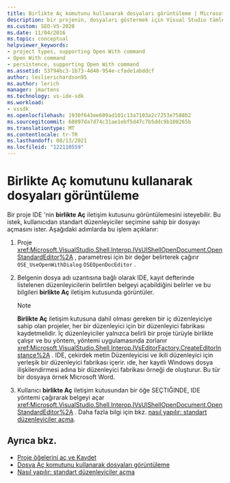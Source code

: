 ```yaml
---
title: Birlikte Aç komutunu kullanarak dosyaları görüntüleme | Microsoft Docs
description: bir projenin, dosyaları göstermek için Visual Studio tümleşik geliştirme ortamında (ıde) birlikte aç komutunu nasıl çağırabileceğinizi öğrenin.
ms.custom: SEO-VS-2020
ms.date: 11/04/2016
ms.topic: conceptual
helpviewer_keywords:
- project types, supporting Open With command
- Open With command
- persistence, supporting Open With command
ms.assetid: 53794bc3-1b73-4d40-954e-cfade1abddcf
author: leslierichardson95
ms.author: lerich
manager: jmartens
ms.technology: vs-ide-sdk
ms.workload:
- vssdk
ms.openlocfilehash: 1930f643ee609ad101c13a7103a2c7253e7588b2
ms.sourcegitcommit: 68897da7d74c31ae1ebf5d47c7b5ddc9b108265b
ms.translationtype: MT
ms.contentlocale: tr-TR
ms.lasthandoff: 08/13/2021
ms.locfileid: "122110559"
---
```

# <a name="display-files-by-using-the-open-with-command"></a>Birlikte Aç komutunu kullanarak dosyaları görüntüleme
Bir proje IDE 'nin **birlikte Aç** iletişim kutusunu görüntülemesini isteyebilir. Bu istek, kullanıcıdan standart düzenleyiciler seçimine sahip bir dosyayı açmasını ister. Aşağıdaki adımlarda bu işlem açıklanır:

1. Proje <xref:Microsoft.VisualStudio.Shell.Interop.IVsUIShellOpenDocument.OpenStandardEditor%2A> , parametresi için bir değer belirterek çağırır `OSE_UseOpenWithDialog` `OSEOpenDocEditor` .

2. Belgenin dosya adı uzantısına bağlı olarak IDE, kayıt defterinde listelenen düzenleyicilerin belirtilen belgeyi açabildiğini belirler ve bu bilgileri **birlikte Aç** iletişim kutusunda görüntüler.

    > [!NOTE]
    > **Birlikte Aç** iletişim kutusuna dahil olması gereken bir iç düzenleyiciye sahip olan projeler, her bir düzenleyici için bir düzenleyici fabrikası kaydetmelidir. İç düzenleyiciler yalnızca belirli bir proje türüyle birlikte çalışır ve bu yöntem, yöntemi uygulamasında zorlanır <xref:Microsoft.VisualStudio.Shell.Interop.IVsEditorFactory.CreateEditorInstance%2A> . IDE, çekirdek metin Düzenleyicisi ve ikili düzenleyici için yerleşik bir düzenleyici fabrikası içerir. ıde, her kayıtlı Windows dosya ilişkilendirmesi adına bir düzenleyici fabrikası örneği de oluşturur. Bu tür bir dosyaya örnek Microsoft Word.

3. Kullanıcı **birlikte Aç** iletişim kutusundan bir öğe SEÇTIĞINDE, IDE yöntemi çağırarak belgeyi açar <xref:Microsoft.VisualStudio.Shell.Interop.IVsUIShellOpenDocument.OpenStandardEditor%2A> . Daha fazla bilgi için bkz. [nasıl yapılır: standart düzenleyiciler açma](../../extensibility/how-to-open-standard-editors.md).

## <a name="see-also"></a>Ayrıca bkz.
- [Proje öğelerini aç ve Kaydet](../../extensibility/internals/opening-and-saving-project-items.md)
- [Dosya Aç komutunu kullanarak dosyaları görüntüleme](../../extensibility/internals/displaying-files-by-using-the-open-file-command.md)
- [Nasıl yapılır: standart düzenleyiciler açma](../../extensibility/how-to-open-standard-editors.md)
